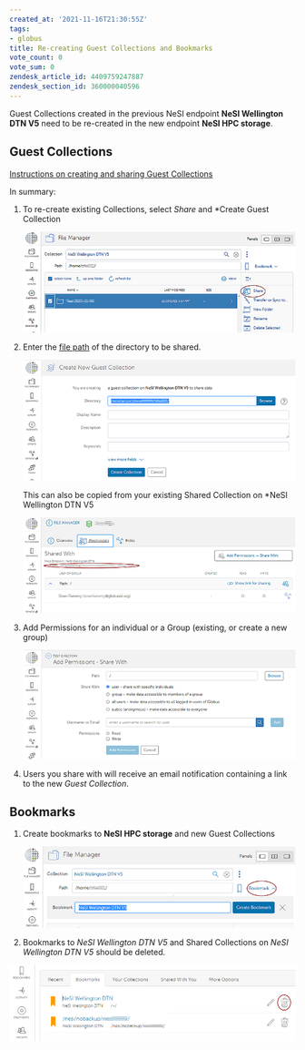 ```yaml
---
created_at: '2021-11-16T21:30:55Z'
tags:
- globus
title: Re-creating Guest Collections and Bookmarks
vote_count: 0
vote_sum: 0
zendesk_article_id: 4409759247887
zendesk_section_id: 360000040596
---
```


Guest Collections created in the previous NeSI endpoint **NeSI
Wellington DTN V5** need to be re-created in the new endpoint **NeSI
HPC storage**.
  
## Guest Collections

[Instructions on creating and sharing Guest Collections](https://docs.globus.org/how-to/share-files/)

In summary:

1. To re-create existing Collections, select *Share* and *Create Guest
    Collection  

    ![globus14.jpg](../../assets/images/Re_creating_Shared_Collections_and_Bookmarks_in_Globus_V5.jpg)  

2. Enter the [file
    path](../../Storage/Data_Transfer_Services/Globus_V5_Paths-Permissions-Storage_Allocation.md)
    of the directory to be shared.  

    ![globus10.jpg](../../assets/images/Re_creating_Shared_Collections_and_Bookmarks_in_Globus_V6.jpg)  

    This can also be copied from your existing Shared Collection on
    *NeSI Wellington DTN V5  

    ![globus07.jpg](../../assets/images/Re_creating_Shared_Collections_and_Bookmarks_in_Globus_V7.jpg)  

3. Add Permissions for an individual or a Group (existing, or create a
    new group)  

    ![globus11.jpg](../../assets/images/Re_creating_Shared_Collections_and_Bookmarks_in_Globus_V8.jpg)  

4. Users you share with will receive an email notification containing a
    link to the new *Guest Collection*.

## Bookmarks

1. Create bookmarks to **NeSI HPC storage** and new Guest
    Collections  

    ![globus13.jpg](../../assets/images/Re_creating_Shared_Collections_and_Bookmarks_in_Globus_V9.jpg)  

2. Bookmarks to *NeSI Wellington DTN V5* and Shared Collections on *NeSI
    Wellington DTN V5* should be deleted.

![globus12.jpg](../../assets/images/Re_creating_Shared_Collections_and_Bookmarks_in_Globus_V10.jpg)  
